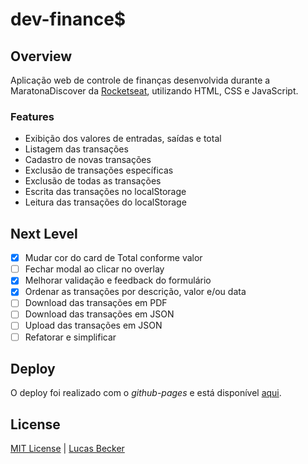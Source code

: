 # dev-finance$

## Overview
Aplicação web de controle de finanças desenvolvida durante a MaratonaDiscover da [Rocketseat](https://rocketseat.com.br/), utilizando HTML, CSS e JavaScript.

### Features
- Exibição dos valores de entradas, saídas e total
- Listagem das transações
- Cadastro de novas transações
- Exclusão de transações específicas
- Exclusão de todas as transações
- Escrita das transações no localStorage
- Leitura das transações do localStorage
 
## Next Level
- [X] Mudar cor do card de Total conforme valor
- [ ] Fechar modal ao clicar no overlay
- [X] Melhorar validação e feedback do formulário
- [X] Ordenar as transações por descrição, valor e/ou data
- [ ] Download das transações em PDF
- [ ] Download das transações em JSON
- [ ] Upload das transações em JSON
- [ ] Refatorar e simplificar

## Deploy
O deploy foi realizado com o *github-pages* e está disponível [aqui](https://lucasbecker.github.io/dev-finances).

## License
[MIT License](./LICENSE) | [Lucas Becker](http://lucasbecker.github.io/)
